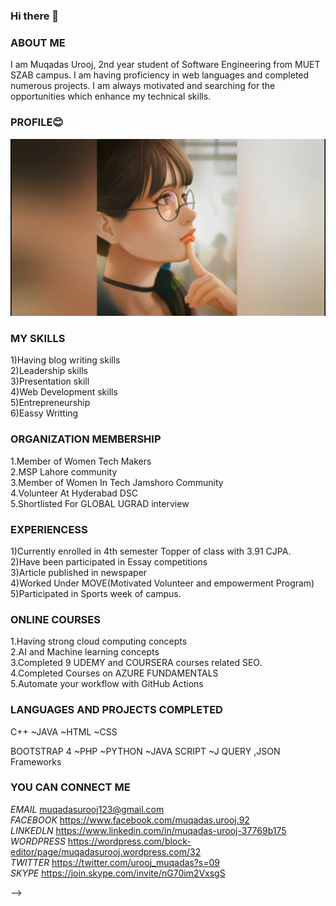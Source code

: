 ### Hi there 👋

<!--
**muqadasurooj17/muqadasurooj17** is a ✨ _special_ ✨ repository because its `README.md` (this file) appears on your GitHub profile.

Here are some ideas to get you started:-->
### **ABOUT ME**
I am Muqadas Urooj, 2nd year student of Software Engineering from MUET SZAB campus. I am having proficiency in web languages and completed numerous projects. I am always motivated and searching for the opportunities which enhance my technical skills.

### **PROFILE:blush:**

![My Image](https://github.com/muqadasurooj17/muqadasurooj17/blob/master/dp.jpg)
### **MY SKILLS**
1)Having blog writing skills</br>
2)Leadership skills</br>
3)Presentation skill</br>
4)Web Development skills</br>
5)Entrepreneurship</br>
6)Eassy Writting </br>

### **ORGANIZATION MEMBERSHIP**
1.Member of Women Tech Makers</br>
2.MSP Lahore community</br>
3.Member of Women In Tech Jamshoro Community</br>
4.Volunteer At Hyderabad DSC</br>
5.Shortlisted For GLOBAL UGRAD interview</br>
 
 ### **EXPERIENCESS**</br>
1)Currently enrolled in 4th semester Topper of class with 3.91 CJPA.</br>
2)Have been participated in Essay competitions</br>
3)Article published in newspaper</br>
4)Worked Under MOVE(Motivated Volunteer and empowerment Program)</br>
5)Participated in Sports week of campus.</br>

### **ONLINE COURSES**</br>
1.Having strong cloud computing concepts</br>
2.AI and Machine learning concepts</br>
3.Completed 9 UDEMY and COURSERA courses related SEO.</br>
4.Completed Courses on AZURE FUNDAMENTALS</br>
5.Automate your workflow with GitHub Actions</br>

### **LANGUAGES AND PROJECTS COMPLETED**</br>
C++ ~JAVA ~HTML ~CSS </br>

BOOTSTRAP 4 ~PHP ~PYTHON ~JAVA SCRIPT ~J QUERY ,JSON Frameworks

### **YOU CAN CONNECT ME**
*EMAIL* muqadasurooj123@gmail.com</br>
*FACEBOOK* https://www.facebook.com/muqadas.urooj.92</br>
*LINKEDLN* https://www.linkedin.com/in/muqadas-urooj-37769b175</br>
*WORDPRESS* https://wordpress.com/block-editor/page/muqadasurooj.wordpress.com/32</br>
*TWITTER* https://twitter.com/urooj_muqadas?s=09</br>
*SKYPE* https://join.skype.com/invite/nG70im2VxsgS</br>

-->
